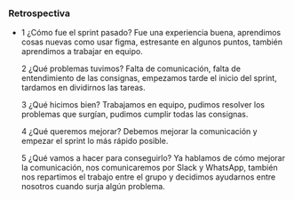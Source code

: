 </ul>
    <h3>Retrospectiva</h3>
    <ul>
    <li>
1	¿Cómo fue el sprint pasado?
Fue una experiencia buena, aprendimos cosas nuevas como usar figma, estresante en algunos puntos, también aprendimos a trabajar en equipo.

2	¿Qué problemas tuvimos?
Falta de comunicación, falta de entendimiento de las consignas, empezamos tarde el inicio del sprint, tardamos en dividirnos las tareas.

3	¿Qué hicimos bien?
Trabajamos en equipo, pudimos resolver los problemas que surgían, pudimos cumplir todas las consignas.

4	¿Qué queremos mejorar?
Debemos mejorar la comunicación y empezar el sprint lo más rápido posible.

5	¿Qué vamos a hacer para conseguirlo?
Ya hablamos de cómo mejorar la comunicación, nos comunicaremos por Slack y WhatsApp, también nos repartimos el trabajo entre el grupo y decidimos ayudarnos entre nosotros cuando surja algún problema.
</li>
    </ul>
 
